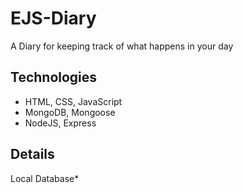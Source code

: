 # EJS-Diary
A Diary for keeping track of what happens in your day

## Technologies

- HTML, CSS, JavaScript
- MongoDB, Mongoose
- NodeJS, Express

## Details

Local Database*
